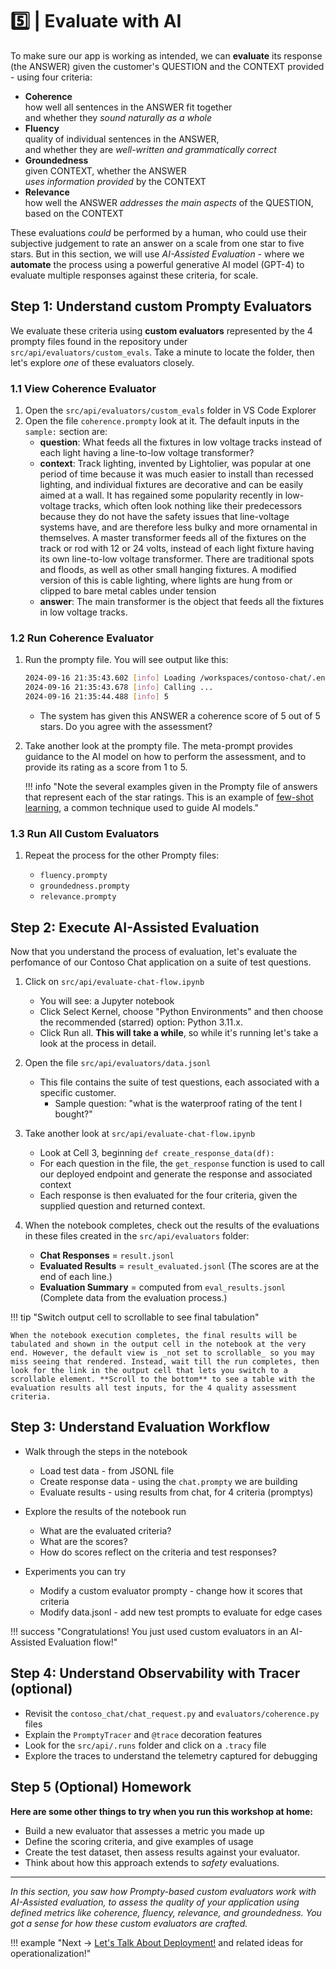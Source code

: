 # 5️⃣ | Evaluate with AI

To make sure our app is working as intended, we can **evaluate** its response (the ANSWER) given the customer's QUESTION and the CONTEXT provided - using four criteria:

* **Coherence** <br/> how well all sentences in the ANSWER fit together <br/> and whether they _sound naturally as a whole_
* **Fluency** <br/> quality of individual sentences in the ANSWER, <br/> and whether they are _well-written and grammatically correct_
* **Groundedness** <br/>given CONTEXT, whether the ANSWER <br/> _uses information provided_ by the CONTEXT
* **Relevance** <br/>how well the ANSWER _addresses the main aspects_ of the QUESTION, <br/>based on the CONTEXT

These evaluations _could_ be performed by a human, who could use their subjective judgement to rate an answer on a scale from one star to five stars. But in this section, we will use 
_AI-Assisted Evaluation_  - where we **automate** the process using a powerful generative AI model (GPT-4) to evaluate multiple responses against these criteria, for scale.

## Step 1: Understand custom Prompty Evaluators

We evaluate these criteria using **custom evaluators** represented by the 4 prompty files found in the repository under `src/api/evaluators/custom_evals`. Take a minute to locate the folder, then let's explore _one_ of these evaluators closely.

### 1.1 View Coherence Evaluator

1. Open the `src/api/evaluators/custom_evals` folder in VS Code Explorer
1. Open the file `coherence.prompty` look at it. The default inputs in the `sample:` section are:
    - **question**: What feeds all the fixtures in low voltage tracks instead of each light having a line-to-low voltage transformer?
    - **context**: Track lighting, invented by Lightolier, was popular at one period of time because it was much easier to install than recessed lighting, and individual fixtures are decorative and can be easily aimed at a wall. It has regained some popularity recently in low-voltage tracks, which often look nothing like their predecessors because they do not have the safety issues that line-voltage systems have, and are therefore less bulky and more ornamental in themselves. A master transformer feeds all of the fixtures on the track or rod with 12 or 24 volts, instead of each light fixture having its own line-to-low voltage transformer. There are traditional spots and floods, as well as other small hanging fixtures. A modified version of this is cable lighting, where lights are hung from or clipped to bare metal cables under tension
    - **answer**: The main transformer is the object that feeds all the fixtures in low voltage tracks.

### 1.2 Run Coherence Evaluator

1. Run the prompty file. You will see output like this:
    ```bash
    2024-09-16 21:35:43.602 [info] Loading /workspaces/contoso-chat/.env
    2024-09-16 21:35:43.678 [info] Calling ...
    2024-09-16 21:35:44.488 [info] 5
    ```
    - The system has given this ANSWER a coherence score of 5 out of 5 stars. Do you agree with the assessment?    
1. Take another look at the prompty file. The meta-prompt provides guidance to the AI model on how to perform the assessment, and to provide its rating as a score from 1 to 5. 

    !!! info "Note the several examples given in the Prompty file of answers that represent each of the star ratings. This is an example of [few-shot learning](https://learn.microsoft.com/azure/ai-services/openai/concepts/advanced-prompt-engineering?pivots=programming-language-chat-completions#few-shot-learning), a common technique used to guide AI models."

### 1.3 Run All Custom Evaluators

1. Repeat the process for the other Prompty files:

    - `fluency.prompty`
    - `groundedness.prompty`
    - `relevance.prompty`

## Step 2: Execute AI-Assisted Evaluation

Now that you understand the process of evaluation, let's evaluate the perfomance of our Contoso Chat application on a suite of test questions.

1. Click on `src/api/evaluate-chat-flow.ipynb`
    - You will see: a Jupyter notebook
    - Click Select Kernel, choose "Python Environments" and then choose the recommended (starred) option: Python 3.11.x.
    - Click Run all. **This will take a while**, so while it's running let's take a look at the process in detail.

1. Open the file `src/api/evaluators/data.jsonl`
    - This file contains the suite of test questions, each associated with a specific customer.
       - Sample question: "what is the waterproof rating of the tent I bought?"

1. Take another look at  `src/api/evaluate-chat-flow.ipynb`
    - Look at Cell 3, beginning `def create_response_data(df):`
    - For each question in the file, the `get_response` function is used to call our deployed endpoint and generate the response and associated context
    - Each response is then evaluated for the four criteria, given the supplied question and returned context.

1. When the notebook completes, check out the results of the evaluations in these files created in the  `src/api/evaluators` folder:
    - **Chat Responses** = `result.jsonl`
    - **Evaluated Results** = `result_evaluated.jsonl` (The scores are at the end of each line.)
    - **Evaluation Summary** = computed from `eval_results.jsonl` (Complete data from the evaluation process.)

!!! tip "Switch output cell to scrollable to see final tabulation"

    When the notebook execution completes, the final results will be tabulated and shown in the output cell in the notebook at the very end. However, the default view is _not set to scrollable_ so you may miss seeing that rendered. Instead, wait till the run completes, then look for the link in the output cell that lets you switch to a scrollable element. **Scroll to the bottom** to see a table with the evaluation results all test inputs, for the 4 quality assessment criteria.


## Step 3: Understand Evaluation Workflow

- Walk through the steps in the notebook
    - Load test data - from JSONL file
    - Create response data - using the `chat.prompty` we are building
    - Evaluate results - using results from chat, for 4 criteria (promptys)
- Explore the results of the notebook run
    - What are the evaluated criteria?
    - What are the scores?
    - How do scores reflect on the criteria and test responses?

- Experiments you can try
    - Modify a custom evaluator prompty - change how it scores that criteria
    - Modify data.jsonl - add new test prompts to evaluate for edge cases

!!! success "Congratulations! You just used custom evaluators in an AI-Assisted Evaluation flow!"

## Step 4: Understand Observability with Tracer (optional)

- Revisit the `contoso_chat/chat_request.py` and `evaluators/coherence.py` files
- Explain the `PromptyTracer` and `@trace` decoration features
- Look for the `src/api/.runs` folder and click on a `.tracy` file
- Explore the traces to understand the telemetry captured for debugging

## Step 5 (Optional) Homework

**Here are some other things to try when you run this workshop at home:** 

- Build a new evaluator that assesses a metric you made up 
- Define the scoring criteria, and give examples of usage
- Create the test dataset, then assess results against your evaluator. 
- Think about how this approach extends to _safety_ evaluations. 

---

_In this section, you saw how Prompty-based custom evaluators work with AI-Assisted evaluation, to assess the quality of your application using defined metrics like coherence, fluency, relevance, and groundedness. You got a sense for how these custom evaluators are crafted._



!!! example "Next → [Let's Talk About Deployment!](./06-operationalization.md) and related ideas for operationalization!"